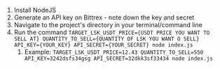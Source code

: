 1. Install NodeJS   
2. Generate an API key on Bittrex - note down the key and secret  
3. Navigate to the project's directory in your terminal/command line    
4. Run the command `TARGET_LSK_USDT_PRICE={USDT PRICE YOU WANT TO SELL AT} QUANTITY_TO_SELL={QUANTITY OF LSK YOU WANT O SELL} API_KEY={YOUR_KEY} API_SECRET={YOUR_SECRET} node index.js`    
    1. Example: `TARGET_LSK_USDT_PRICE=12.43 QUANTITY_TO_SELL=550 API_KEY=3242dsfs34gsg API_SECRET=32dkk3sf33434 node index.js`  
